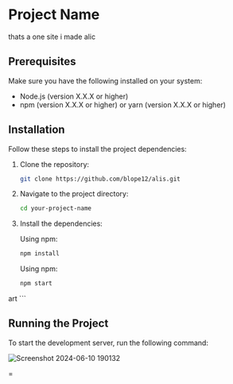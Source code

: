 







# Project Name

thats a one site i made 
alic

## Prerequisites

Make sure you have the following installed on your system:

- Node.js (version X.X.X or higher)
- npm (version X.X.X or higher) or yarn (version X.X.X or higher)

## Installation

Follow these steps to install the project dependencies:

1. Clone the repository:

    ```bash
    git clone https://github.com/blope12/alis.git
    ```

2. Navigate to the project directory:

    ```bash
    cd your-project-name
    ```

3. Install the dependencies:

    Using npm:
    ```bash
    npm install
    ```

    Using npm:

    ```bash
    npm start
art
    ```

## Running the Project

To start the development server, run the following command:

![Screenshot 2024-06-10 190132](https://github.com/blope12/alis/assets/148343881/660986aa-8d6b-4377-bf2e-8ed125235953)






=

